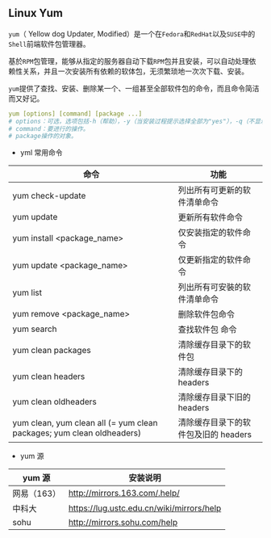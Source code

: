 ## Linux Yum

`yum`（ Yellow dog Updater, Modified）是一个在`Fedora`和`RedHat`以及`SUSE`中的`Shell`前端软件包管理器。

基於`RPM`包管理，能够从指定的服务器自动下载`RPM`包并且安装，可以自动处理依赖性关系，并且一次安装所有依赖的软体包，无须繁琐地一次次下载、安装。

`yum`提供了查找、安装、删除某一个、一组甚至全部软件包的命令，而且命令简洁而又好记。

```yml
yum [options] [command] [package ...]
# options：可选，选项包括-h（帮助），-y（当安装过程提示选择全部为"yes"），-q（不显示安装的过程）等等。
# command：要进行的操作。
# package操作的对象。
```

- yml 常用命令

| 命令                                                                  | 功能                                 |
| --------------------------------------------------------------------- | ------------------------------------ |
| yum check-update                                                      | 列出所有可更新的软件清单命令         |
| yum update                                                            | 更新所有软件命令                     |
| yum install <package_name>                                            | 仅安装指定的软件命令                 |
| yum update <package_name>                                             | 仅更新指定的软件命令                 |
| yum list                                                              | 列出所有可安裝的软件清单命令         |
| yum remove <package_name>                                             | 删除软件包命令                       |
| yum search <keyword>                                                  | 查找软件包 命令                      |
| yum clean packages                                                    | 清除缓存目录下的软件包               |
| yum clean headers                                                     | 清除缓存目录下的 headers             |
| yum clean oldheaders                                                  | 清除缓存目录下旧的 headers           |
| yum clean, yum clean all (= yum clean packages; yum clean oldheaders) | 清除缓存目录下的软件包及旧的 headers |

- yum 源

| yum 源      | 安装说明                                  |
| ----------- | ----------------------------------------- |
| 网易（163） | http://mirrors.163.com/.help/             |
| 中科大      | https://lug.ustc.edu.cn/wiki/mirrors/help |
| sohu        | http://mirrors.sohu.com/help              |
